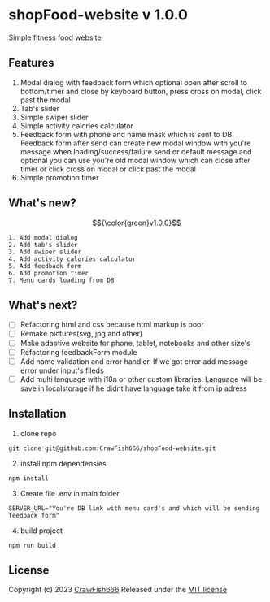 # shopFood-website v 1.0.0
Simple fitness food [website](https://crawfish666.github.io/shopFood-website/)
## Features
1. Modal dialog with feedback form which optional open after scroll to bottom/timer and close by keyboard button, press cross on modal, click past the modal
2. Tab's slider
3. Simple swiper slider
4. Simple activity calories calculator
5. Feedback form with phone and name mask which is sent to DB. Feedback form after send can create new modal window with you're message when loading/success/failure send or default message and optional you can use you're old modal window which can close after timer or click cross on modal or click past the modal
6. Simple promotion timer
## What's new?
$${\color{green}v1.0.0}$$
```
1. Add modal dialog
2. Add tab's slider
3. Add swiper slider
4. Add activity calories calculator
5. Add feedback form
6. Add promotion timer
7. Menu cards loading from DB
```
## What's next?
- [ ] Refactoring html and css because html markup is poor
- [ ] Remake pictures(svg, jpg and other)
- [ ] Make adaptive website for phone, tablet, notebooks and other size's
- [ ] Refactoring feedbackForm module
- [ ] Add name validation and error handler. If we got error add message error under input's fileds
- [ ] Add multi language with i18n or other custom libraries. Language will be save in localstorage if he didnt have language take it from ip adress
## Installation
1. clone repo
```
git clone git@github.com:CrawFish666/shopFood-website.git
```
2. install npm dependensies
```
npm install
```
3. Create file .env in main folder
```
SERVER_URL="You're DB link with menu card's and which will be sending feedback form"
```
4. build project
```
npm run build
```

## License
Copyright (c) 2023 [CrawFish666](https://github.com/CrawFish666) Released under the [MIT license](https://opensource.org/license/mit/)
